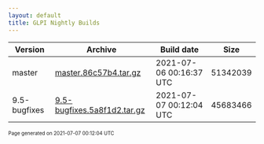 ```yaml
---
layout: default
title: GLPI Nightly Builds
---
```


Version|Archive|Build date|Size
---|---|---|---
master|[master.86c57b4.tar.gz](master.86c57b4.tar.gz)|2021-07-06 00:16:37 UTC|51342039
9.5-bugfixes|[9.5-bugfixes.5a8f1d2.tar.gz](9.5-bugfixes.5a8f1d2.tar.gz)|2021-07-07 00:12:04 UTC|45683466

<font size="1">Page generated on 2021-07-07 00:12:04 UTC</font>
